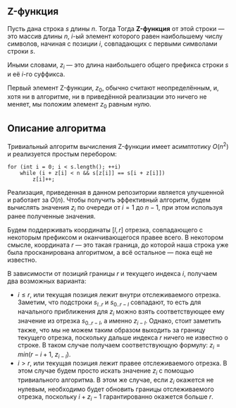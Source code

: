 ## Z-функция

Пусть дана строка $s$ длины $n$. Тогда Тогда **Z-функция** от этой строки — это массив длины $n$, $i$-ый элемент которого равен наибольшему числу символов, начиная с позиции $i$, совпадающих с первыми символами строки $s$.

Иными словами, $z_i$ — это длина наибольшего общего префикса строки $s$ и её $i$-го суффикса.

Первый элемент Z-функции, $z_0$, обычно считают неопределённым, и, хотя ни в алгоритме, ни в приведённой реализации это ничего не меняет, мы положим элемент $z_0$ равным нулю.

## Описание алгоритма

Тривиальный алгоритм вычисления Z-функции имеет асимптотику $O(n^2)$ и реализуется простым перебором:

```
for (int i = 0; i < s.length(); ++i)
    while (i + z[i] < n && s[z[i]] == s[i + z[i]])
        z[i]++;
```

Реализация, приведенная в данном репозитории является улучшенной и работает за $O(n)$. Чтобы получить эффективный алгоритм, будем вычислять значения $z_i$ по очереди  от $i = 1$ до $n - 1$, при этом используя ранее полученные значения.

Будем поддерживать координаты $[l, r]$ отрезка, совпадающего с некоторым префиксом и оканчивающегося правее всего. В некотором смысле, координата $r$ — это такая граница, до которой наша строка уже была просканирована алгоритмом, а всё остальное — пока ещё не известно.

В зависимости от позиций границы $r$ и текущего индекса $i$, получаем два возможных варианта:
- $i \le r$, или текущая позиция лежит внутри отслеживаемого отрезка. Заметим, что подстроки $s_{l..r}$ и $s_{0..r-l}$ совпадают, то есть для начального приближения для $z_i$ можно взять соответствующее ему значение из отрезка $s_{0..r-l}$, а именно $z_{i-l}$. Однако, стоит заметить также, что мы не можем таким образом выходить за границу текущего отрезка, поскольку дальше индекса $r$ ничего не известно о строке. В таком случае получаем соответствующую формулу: $z_i = min(r - i + 1, \ z_{i - l})$.
- $i > r$, или текущая позиция лежит правее отслеживаемого отрезка. В этом случае будем просто искать значение $z_i$ с помощью тривиального алгоритма. В этом же случае, если $z_i$ окажется не нулевым, необходимо будет обновить границы отслеживаемого отрезка, поскольку $i + z_i - 1$ гарантированно окажется больше $r$.
